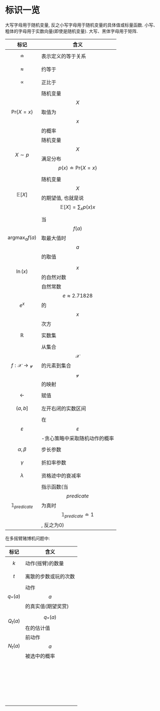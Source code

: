 # 标识一览

大写字母用于随机变量, 反之小写字母用于随机变量的具体值或标量函数. 小写、粗体的字母用于实数向量(即使是随机变量). 大写、黑体字母用于矩阵.

|  标记 | 含义     |
| ---- | ---- |
|  $$\doteq$$  |  表示定义的等于关系    |
| $$\approx$$ | 约等于 |
|   $$\propto$$     |   正比于   |
|  $$\mathrm{Pr}\{X=x\}$$     |    随机变量$$X$$取值为$$x$$的概率  |
|    $$X \sim p$$   |   随机变量$$X$$满足分布$$p(x) \doteq \mathrm{Pr}\{X = x\}$$    |
| $$\mathbb{E}[X]$$    |   随机变量$$X$$的期望值, 也就是说$$\mathbb{E}[X] = \sum_x p(x)x$$    |
|   $$\operatorname{argmax}_a f(a)$$   |   当$$f(a)$$取最大值时$$a$$的取值   |
|   $$\ln (x)$$   |    $$x$$的自然对数   |
|   $$e^x$$   |    自然常数$$e \approx 2.71828$$的$$x$$次方  |
| $$\mathbb{R}$$ | 实数集 |
| $$f: \mathcal{X} \rightarrow \mathcal{y}$$ | 从集合$$\mathcal X$$的元素到集合$$\mathcal y$$的映射 |
| $$\leftarrow$$ | 赋值 |
| $$(a, b]$$ | 左开右闭的实数区间 |
| $$\varepsilon$$ | 在$$\varepsilon$$-贪心策略中采取随机动作的概率 |
| $$\alpha, \beta$$ | 步长参数 |
| $$\gamma$$ | 折扣率参数 |
| $$\lambda$$ | 资格迹中的衰减率 |
| $$\mathbb{1}_{predicate}$$ | 指示函数(当$$predicate$$为真时$$\mathbb{1}_{predicate} \doteq 1$$, 反之为0) |

在多摇臂赌博机问题中:

| 标记       | 含义                        |
| ---------- | --------------------------- |
| $$k$$      | 动作(摇臂)的数量            |
| $$t$$      | 离散的步数或玩的次数        |
| $$q_*(a)$$ | 动作$$a$$的真实值(期望奖赏) |
| $$Q_t(a)$$ | $$q_*(a)$$在的估计值        |
| $$N_t(a)$$ | 前动作$$a$$被选中的概率     |
|            |                             |
|            |                             |
|            |                             |
|            |                             |
|            |                             |
|            |                             |
|            |                             |
|            |                             |
|            |                             |
|            |                             |
|            |                             |
|            |                             |
|            |                             |
|            |                             |
|            |                             |
|            |                             |
|            |                             |
|            |                             |
|            |                             |
|            |                             |
|            |                             |
|            |                             |
|            |                             |
|            |                             |

